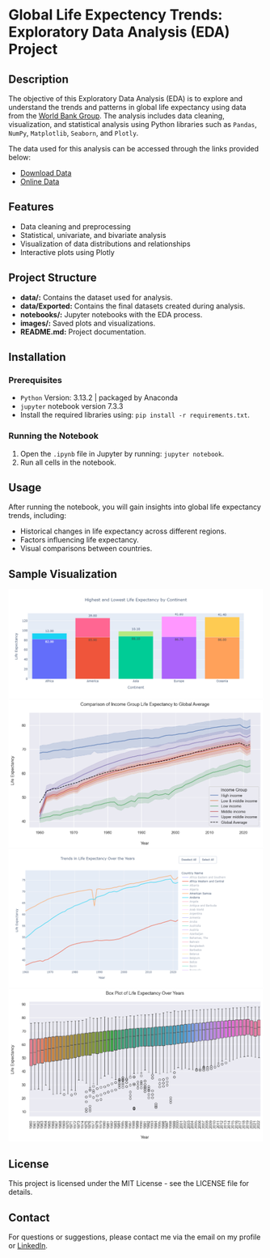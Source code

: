#  Global Life Expectency Trends: Exploratory Data Analysis (EDA) Project

## Description

The objective of this Exploratory Data Analysis (EDA) is to explore and understand the trends and patterns in global life expectancy using data from the [World Bank Group](https://data.worldbank.org/indicator/SP.DYN.LE00.IN?end=2022&start=2022&view=bar). The analysis includes data cleaning, visualization, and statistical analysis using Python libraries such as `Pandas`, `NumPy`, `Matplotlib`, `Seaborn`, and `Plotly`.

The data used for this analysis can be accessed through the links provided below:
- [Download Data](https://api.worldbank.org/v2/en/indicator/SP.DYN.LE00.IN?downloadformat=excel)
- [Online Data](https://data.worldbank.org/indicator/SP.DYN.LE00.IN)

## Features
- Data cleaning and preprocessing
- Statistical, univariate, and bivariate analysis
- Visualization of data distributions and relationships
- Interactive plots using Plotly

## Project Structure
- **data/:** Contains the dataset used for analysis.
- **data/Exported:** Contains the final datasets created during analysis.
- **notebooks/:** Jupyter notebooks with the EDA process.
- **images/:** Saved plots and visualizations.
- **README.md:** Project documentation.

## Installation
### Prerequisites
- `Python` Version: 3.13.2 | packaged by Anaconda
- `jupyter` notebook version 7.3.3
- Install the required libraries using: `pip install -r requirements.txt`.

### Running the Notebook

1. Open the `.ipynb` file in Jupyter by running: `jupyter notebook`.
2. Run all cells in the notebook.

## Usage
After running the notebook, you will gain insights into global life expectancy trends, including:
- Historical changes in life expectancy across different regions.
- Factors influencing life expectancy.
- Visual comparisons between countries.

## Sample Visualization
![Continental Highs and Lows](screenshots/newplot.png)
![Income Life Expectancy](screenshots/output.png)
![Life Expectancy Trends](screenshots/trends.png)
![Life Expectancy Box Plot](screenshots/boxplot.png)

## License
This project is licensed under the MIT License - see the LICENSE file for details.

## Contact
For questions or suggestions, please contact me via the email on my profile or [LinkedIn](https://www.linkedin.com/in/christine-coomans/).
